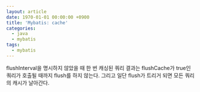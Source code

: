```yaml
---
layout: article
date: 1970-01-01 00:00:00 +0900
title: 'Mybatis: cache'
categories:
  - java
  - mybatis
tags:
  - mybatis
---
```


flushInterval을 명시하지 않았을 때 한 번 캐싱된 쿼리 결과는 flushCache가 true인 쿼리가 호출될 때까지 flush를 하지 않는다.
그리고 일단 flush가 트리거 되면 모든 쿼리의 캐시가 날아간다.

